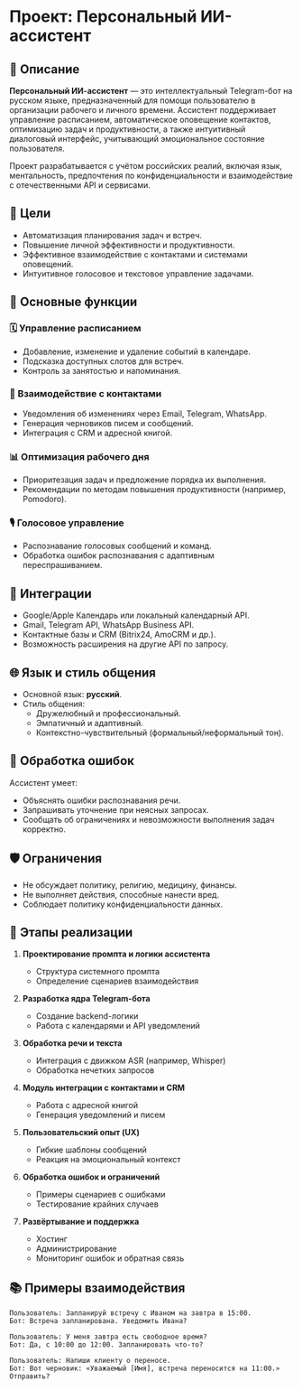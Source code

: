 # Проект: Персональный ИИ-ассистент

## 📌 Описание

**Персональный ИИ-ассистент** — это интеллектуальный Telegram-бот на русском языке, предназначенный для помощи пользователю в организации рабочего и личного времени. Ассистент поддерживает управление расписанием, автоматическое оповещение контактов, оптимизацию задач и продуктивности, а также интуитивный диалоговый интерфейс, учитывающий эмоциональное состояние пользователя.

Проект разрабатывается с учётом российских реалий, включая язык, ментальность, предпочтения по конфиденциальности и взаимодействие с отечественными API и сервисами.

## 🎯 Цели

- Автоматизация планирования задач и встреч.
- Повышение личной эффективности и продуктивности.
- Эффективное взаимодействие с контактами и системами оповещений.
- Интуитивное голосовое и текстовое управление задачами.

## 🔧 Основные функции

### 🗓️ Управление расписанием
- Добавление, изменение и удаление событий в календаре.
- Подсказка доступных слотов для встреч.
- Контроль за занятостью и напоминания.

### 📩 Взаимодействие с контактами
- Уведомления об изменениях через Email, Telegram, WhatsApp.
- Генерация черновиков писем и сообщений.
- Интеграция с CRM и адресной книгой.

### 📊 Оптимизация рабочего дня
- Приоритезация задач и предложение порядка их выполнения.
- Рекомендации по методам повышения продуктивности (например, Pomodoro).

### 🎙️ Голосовое управление
- Распознавание голосовых сообщений и команд.
- Обработка ошибок распознавания с адаптивным переспрашиванием.

## 🧩 Интеграции

- Google/Apple Календарь или локальный календарный API.
- Gmail, Telegram API, WhatsApp Business API.
- Контактные базы и CRM (Bitrix24, AmoCRM и др.).
- Возможность расширения на другие API по запросу.

## 🌐 Язык и стиль общения

- Основной язык: **русский**.
- Стиль общения:
  - Дружелюбный и профессиональный.
  - Эмпатичный и адаптивный.
  - Контекстно-чувствительный (формальный/неформальный тон).

## 🧠 Обработка ошибок

Ассистент умеет:
- Объяснять ошибки распознавания речи.
- Запрашивать уточнение при неясных запросах.
- Сообщать об ограничениях и невозможности выполнения задач корректно.

## 🛡️ Ограничения

- Не обсуждает политику, религию, медицину, финансы.
- Не выполняет действия, способные нанести вред.
- Соблюдает политику конфиденциальности данных.

## 📅 Этапы реализации

1. **Проектирование промпта и логики ассистента**  
   - Структура системного промпта  
   - Определение сценариев взаимодействия

2. **Разработка ядра Telegram-бота**  
   - Создание backend-логики  
   - Работа с календарями и API уведомлений

3. **Обработка речи и текста**  
   - Интеграция с движком ASR (например, Whisper)  
   - Обработка нечетких запросов

4. **Модуль интеграции с контактами и CRM**  
   - Работа с адресной книгой  
   - Генерация уведомлений и писем

5. **Пользовательский опыт (UX)**  
   - Гибкие шаблоны сообщений  
   - Реакция на эмоциональный контекст

6. **Обработка ошибок и ограничений**  
   - Примеры сценариев с ошибками  
   - Тестирование крайних случаев

7. **Развёртывание и поддержка**  
   - Хостинг  
   - Администрирование  
   - Мониторинг ошибок и обратная связь

## 📚 Примеры взаимодействия

```text
Пользователь: Запланируй встречу с Иваном на завтра в 15:00.  
Бот: Встреча запланирована. Уведомить Ивана?

Пользователь: У меня завтра есть свободное время?  
Бот: Да, с 10:00 до 12:00. Запланировать что-то?

Пользователь: Напиши клиенту о переносе.  
Бот: Вот черновик: «Уважаемый [Имя], встреча переносится на 11:00.» Отправить?
